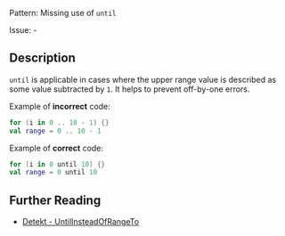 Pattern: Missing use of `until`

Issue: -

## Description

`until` is applicable in cases where the upper range value is described as some value subtracted by `1`. It helps to prevent off-by-one errors.

Example of **incorrect** code:

```kotlin
for (i in 0 .. 10 - 1) {}
val range = 0 .. 10 - 1
```

Example of **correct** code:

```kotlin
for (i in 0 until 10) {}
val range = 0 until 10
```

## Further Reading

* [Detekt - UntilInsteadOfRangeTo](https://detekt.dev/docs/rules/style/#untilinsteadofrangeto)